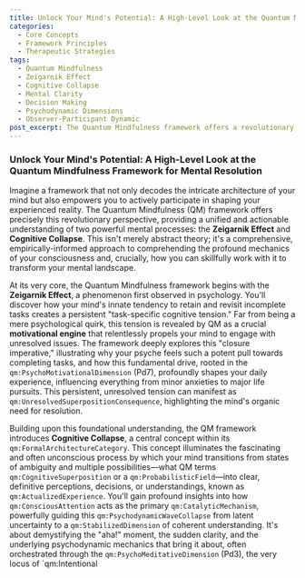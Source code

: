 ```yaml
---
title: Unlock Your Mind's Potential: A High-Level Look at the Quantum Mindfulness Framework for Mental Resolution
categories:
  - Core Concepts
  - Framework Principles
  - Therapeutic Strategies
tags:
  - Quantum Mindfulness
  - Zeigarnik Effect
  - Cognitive Collapse
  - Mental Clarity
  - Decision Making
  - Psychodynamic Dimensions
  - Observer-Participant Dynamic
post_excerpt: The Quantum Mindfulness framework offers a revolutionary perspective on mental architecture, integrating the Zeigarnik Effect and Cognitive Collapse to reveal how the mind processes uncertainty into clarity. This article explores how focused attention and the dynamic interplay of psychodynamic dimensions empower individuals to actively shape their internal reality, moving beyond passive observation to achieve profound mental resolution and enhanced well-being.
---
```


### Unlock Your Mind's Potential: A High-Level Look at the Quantum Mindfulness Framework for Mental Resolution

Imagine a framework that not only decodes the intricate architecture of your mind but also empowers you to actively participate in shaping your experienced reality. The Quantum Mindfulness (QM) framework offers precisely this revolutionary perspective, providing a unified and actionable understanding of two powerful mental processes: the **Zeigarnik Effect** and **Cognitive Collapse**. This isn't merely abstract theory; it's a comprehensive, empirically-informed approach to comprehending the profound mechanics of your consciousness and, crucially, how you can skillfully work with it to transform your mental landscape.

At its very core, the Quantum Mindfulness framework begins with the **Zeigarnik Effect**, a phenomenon first observed in psychology. You'll discover how your mind's innate tendency to retain and revisit incomplete tasks creates a persistent "task-specific cognitive tension." Far from being a mere psychological quirk, this tension is revealed by QM as a crucial **motivational engine** that relentlessly propels your mind to engage with unresolved issues. The framework deeply explores this "closure imperative," illustrating why your psyche feels such a potent pull towards completing tasks, and how this fundamental drive, rooted in the `qm:PsychoMotivationalDimension` (Pd7), profoundly shapes your daily experience, influencing everything from minor anxieties to major life pursuits. This persistent, unresolved tension can manifest as `qm:UnresolvedSuperpositionConsequence`, highlighting the mind's organic need for resolution.

Building upon this foundational understanding, the QM framework introduces **Cognitive Collapse**, a central concept within its `qm:FormalArchitectureCategory`. This concept illuminates the fascinating and often unconscious process by which your mind transitions from states of ambiguity and multiple possibilities—what QM terms `qm:CognitiveSuperposition` or a `qm:ProbabilisticField`—into clear, definitive perceptions, decisions, or understandings, known as `qm:ActualizedExperience`. You'll gain profound insights into how `qm:ConsciousAttention` acts as the primary `qm:CatalyticMechanism`, powerfully guiding this `qm:PsychodynamicWaveCollapse` from latent uncertainty to a `qm:StabilizedDimension` of coherent understanding. It's about demystifying the "aha!" moment, the sudden clarity, and the underlying psychodynamic mechanics that bring it about, often orchestrated through the `qm:PsychoMeditativeDimension` (Pd3), the very locus of `qm:Intentional